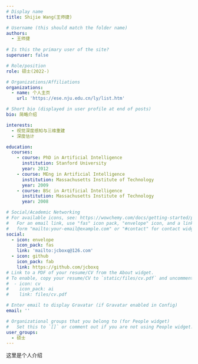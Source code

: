 ```yaml
---
# Display name
title: Shijie Wang(王师捷)

# Username (this should match the folder name)
authors:
  - 王师捷
  
# Is this the primary user of the site?
superuser: false

# Role/position
role: 硕士(2022-)

# Organizations/Affiliations
organizations:
  - name: 个人主页
    url: 'https://ese.nju.edu.cn/ly/list.htm'

# Short bio (displayed in user profile at end of posts)
bio: 简略介绍

interests:
  - 视觉深度感知与三维重建
  - 深度估计

education:
  courses:
    - course: PhD in Artificial Intelligence
      institution: Stanford University
      year: 2012
    - course: MEng in Artificial Intelligence
      institution: Massachusetts Institute of Technology
      year: 2009
    - course: BSc in Artificial Intelligence
      institution: Massachusetts Institute of Technology
      year: 2008

# Social/Academic Networking
# For available icons, see: https://wowchemy.com/docs/getting-started/page-builder/#icons
#   For an email link, use "fas" icon pack, "envelope" icon, and a link in the
#   form "mailto:your-email@example.com" or "#contact" for contact widget.
social:
  - icon: envelope
    icon_pack: fas
    link: 'mailto:jcboxq@126.com'
  - icon: github
    icon_pack: fab
    link: https://github.com/jcboxq
# Link to a PDF of your resume/CV from the About widget.
# To enable, copy your resume/CV to `static/files/cv.pdf` and uncomment the lines below.
#  - icon: cv
#    icon_pack: ai
#    link: files/cv.pdf

# Enter email to display Gravatar (if Gravatar enabled in Config)
email: ''

# Organizational groups that you belong to (for People widget)
#   Set this to `[]` or comment out if you are not using People widget.
user_groups:
  - 硕士
---
```


这里是个人介绍